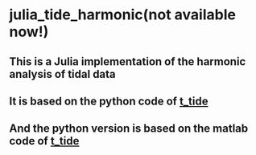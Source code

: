# julia_tide_harmonic(not available now!)
## This is a Julia implementation of the harmonic analysis of tidal data
## It is based on the python code of [t_tide](https://github.com/moflaher/ttide_py)
## And the python version is based on the matlab code of [t_tide](http://www2.ocgy.ubc.ca/~rich/)
